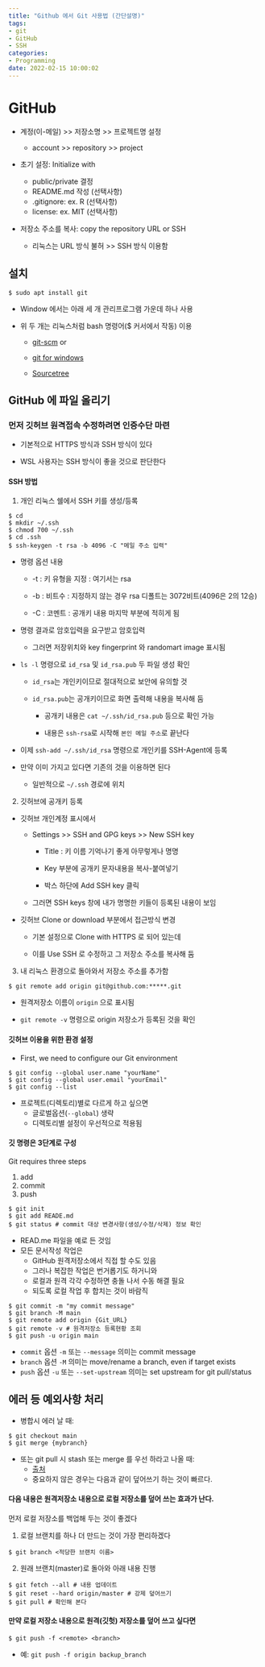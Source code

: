 ```yaml
---
title: "Github 에서 Git 사용법 (간단설명)"
tags:
- git
- GitHub
- SSH
categories:
- Programming
date: 2022-02-15 10:00:02
---
```


# GitHub

- 계정(이-메일) >> 저장소명 >> 프로젝트명 설정  
  * account >> repository >> project

- 초기 설정: Initialize with  
  - public/private 결정  
  - README.md 작성 (선택사항)  
  - .gitignore: ex. R (선택사항)  
  - license: ex. MIT (선택사항)  

- 저장소 주소를 복사: copy the repository URL or SSH
  - 리눅스는 URL 방식 불허 >> SSH 방식 이용함

## 설치

```
$ sudo apt install git
```

- Window 에서는 아래 세 개 관리프로그램 가운데 하나 사용
- 위 두 개는 리눅스처럼 bash 명령어($ 커서에서 작동) 이용

  * [git-scm](https://git-scm.com/) or

  * [git for windows](https://gitforwindows.org/)

  * [Sourcetree](https://www.sourcetreeapp.com/)

## GitHub 에 파일 올리기

### 먼저 깃허브 원격접속 수정하려면 인증수단 마련

- 기본적으로 HTTPS 방식과 SSH 방식이 있다

- WSL 사용자는 SSH 방식이 좋을 것으로 판단한다

#### SSH 방법

1) 개인 리눅스 쉘에서 SSH 키를 생성/등록
  
  ```
  $ cd
  $ mkdir ~/.ssh
  $ chmod 700 ~/.ssh
  $ cd .ssh
  $ ssh-keygen -t rsa -b 4096 -C "메일 주소 입력"
  ```
  
* 명령 옵션 내용
  
  * -t : 키 유형을 지정 : 여기서는 rsa
    
  * -b : 비트수 : 지정하지 않는 경우 rsa 디폴트는 3072비트(4096은 2의 12승)
  
  * -C : 코멘트 : 공개키 내용 마지막 부분에 적히게 됨
  
* 명령 결과로 암호입력을 요구받고 암호입력
  
  - 그러면 저장위치와 key fingerprint 와 randomart image 표시됨  
  
* `ls -l` 명령으로 `id_rsa` 및 `id_rsa.pub` 두 파일 생성 확인
  
  - `id_rsa`는 개인키이므로 절대적으로 보안에 유의할 것
  
  - `id_rsa.pub`는 공개키이므로 화면 출력해 내용을 복사해 둠
  
    * 공개키 내용은 `cat ~/.ssh/id_rsa.pub` 등으로 확인 가능
      
    * 내용은 `ssh-rsa`로 시작해 `본인 메일 주소`로 끝난다 
  
* 이제 `ssh-add ~/.ssh/id_rsa` 명령으로 개인키를 SSH-Agent에 등록
  
* 만약 이미 가지고 있다면 기존의 것을 이용하면 된다
  
  - 일반적으로 `~/.ssh` 경로에 위치
  
2) 깃허브에 공개키 등록
  
* 깃허브 개인계정 표시에서 
  
  - Settings >> SSH and GPG keys >> New SSH key
  
    * Title : 키 이름 기억나기 좋게 아무렇게나 명명
  
    * Key 부분에 공개키 문자내용을 복사-붙여넣기
    
    * 박스 하단에 Add SSH key 클릭
    
  - 그러면 SSH keys 창에 내가 명명한 키들이 등록된 내용이 보임
    
* 깃허브 Clone or download 부분에서 접근방식 변경
  
  - 기본 설정으로 Clone with HTTPS 로 되어 있는데
    
  - 이를 Use SSH 로 수정하고 그 저장소 주소를 복사해 둠 
  
3) 내 리눅스 환경으로 돌아와서 저장소 주소를 추가함
  
  ```
  $ git remote add origin git@github.com:*****.git
  ```
- 원격저장소 이름이 `origin` 으로 표시됨

- `git remote -v` 명령으로 origin 저장소가 등록된 것을 확인
  

#### 깃허브 이용을 위한 환경 설정

- First, we need to configure our Git environment

```
$ git config --global user.name "yourName"
$ git config --global user.email "yourEmail"
$ git config --list 
```
- 프로젝트(디렉토리)별로 다르게 하고 싶으면  
  - 글로벌옵션(`--global`) 생략
  - 디렉토리별 설정이 우선적으로 적용됨

#### 깃 명령은 3단계로 구성

Git requires three steps

  1) add
  2) commit
  3) push

```
$ git init
$ git add READE.md 
$ git status # commit 대상 변경사항(생성/수정/삭제) 정보 확인 
```

- READ.me 파일을 예로 든 것임
- 모든 문서작성 작업은 
  - GitHub 원격저장소에서 직접 할 수도 있음
  - 그러나 복잡한 작업은 번거롭기도 하거니와
  - 로컬과 원격 각각 수정하면 충돌 나서 수동 해결 필요
  - 되도록 로컬 작업 후 합치는 것이 바람직

```
$ git commit -m "my commit message" 
$ git branch -M main 
$ git remote add origin {Git_URL} 
$ git remote -v # 원격저장소 등록현황 조회
$ git push -u origin main
```

- `commit`  옵션 `-m` 또는 `--message` 의미는 commit message
- `branch`  옵션 `-M` 의미는  move/rename a branch, even if target exists
- `push` 옵션 `-u` 또는 `--set-upstream` 의미는 set upstream for git pull/status

## 에러 등 예외사항 처리

- 병합시 에러 날 때:
```
$ git checkout main
$ git merge {mybranch}
```

- 또는 git pull 시 stash 또는 merge 를 우선 하라고 나올 때: 
  * [출처](https://mosei.tistory.com/entry/GIT-git-pull-시-merge-오류가-날때-강제-git-pull-덮어쓰기-방법)
  * 중요하지 않은 경우는 다음과 같이 덮어쓰기 하는 것이 빠르다.
  
#### 다음 내용은 원격저장소 내용으로 로컬 저장소를 덮어 쓰는 효과가 난다.

먼저 로컬 저장소를 백업해 두는 것이 좋겠다

1. 로컬 브랜치를 하나 더 만드는 것이 가장 편리하겠다
```
$ git branch <적당한 브랜치 이름>
```

2. 원래 브랜치(master)로 돌아와 아래 내용 진행
```
$ git fetch --all # 내용 업데이트
$ git reset --hard origin/master # 강제 덮어쓰기
$ git pull # 확인해 본다
```

#### 만약 로컬 저장소 내용으로 원격(깃헛) 저장소를 덮어 쓰고 싶다면

```
$ git push -f <remote> <branch>
```

- 예: `git push -f origin backup_branch`
